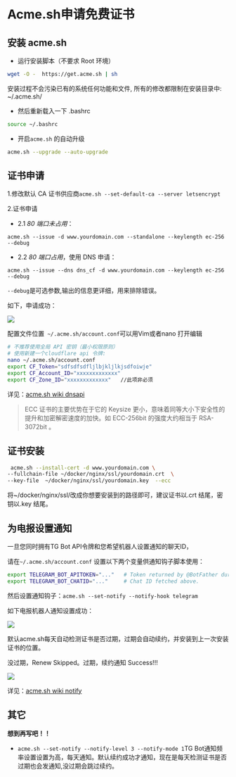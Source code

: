 # Acme.sh申请免费证书


## 安装 acme.sh

- 运行安装脚本（不要求 Root 环境）

```bash
wget -O -  https://get.acme.sh | sh
```

安装过程不会污染已有的系统任何功能和文件, 所有的修改都限制在安装目录中: ~/.acme.sh/

- 然后重新载入一下 .bashrc
```bash
source ~/.bashrc
```

- 开启`acme.sh` 的自动升级

```bash
acme.sh --upgrade --auto-upgrade
```

## 证书申请

1.修改默认 CA 证书供应商`acme.sh --set-default-ca --server letsencrypt`

2.证书申请

- 2.1 _80 端口未占用_：
  
`acme.sh --issue -d www.yourdomain.com --standalone --keylength ec-256 --debug`

- 2.2 _80 端口占用_，使用 DNS 申请：

`acme.sh --issue --dns dns_cf -d www.yourdomain.com --keylength ec-256 --debug`

`--debug`是可选参数,输出的信息更详细，用来排除错误。

如下，申请成功：

![](https://cdn.jsdelivr.net/gh/onenora/picgo@main/img/SCR-20221109-h5n.png)

配置文件位置` ~/.acme.sh/account.conf`可以用Vim或者nano 打开编辑

```bash
# 不推荐使用全局 API 密钥（最小权限原则）
# 使用新建一个cloudflare api 令牌:
nano ~/.acme.sh/account.conf
export CF_Token="sdfsdfsdfljlbjkljlkjsdfoiwje"
export CF_Account_ID="xxxxxxxxxxxxx"
export CF_Zone_ID="xxxxxxxxxxxxx"   //此项非必须
```
详见：[acme.sh wiki dnsapi](https://github.com/acmesh-official/acme.sh/wiki/dnsapi)

> ECC 证书的主要优势在于它的 Keysize 更小，意味着同等大小下安全性的提升和加密解密速度的加快。如 ECC-256bit 的强度大约相当于 RSA-3072bit 。

## 证书安装

```bash
 acme.sh --install-cert -d www.yourdomain.com \
--fullchain-file ~/docker/nginx/ssl/yourdomain.crt  \
--key-file  ~/docker/nginx/ssl/yourdomain.key  --ecc
```

将~/docker/nginx/ssl/改成你想要安装到的路径即可，建议证书以.crt 结尾，密钥以.key 结尾。

## 为电报设置通知

一旦您同时拥有TG Bot API令牌和您希望机器人设置通知的聊天ID，

请在`~/.acme.sh/account.conf` 设置以下两个变量供通知钩子脚本使用：

```bash
export TELEGRAM_BOT_APITOKEN="..."   # Token returned by @BotFather during bot creation above.
export TELEGRAM_BOT_CHATID="..."     # Chat ID fetched above.
```

然后设置通知钩子：`acme.sh --set-notify --notify-hook telegram`

如下电报机器人通知设置成功：

![](https://cdn.jsdelivr.net/gh/onenora/picgo@main/img/20221109195751.png)

默认acme.sh每天自动检测证书是否过期，过期会自动续约，并安装到上一次安装证书的位置。

没过期，Renew Skipped。过期，续约通知 Success!!!

![](https://cdn.jsdelivr.net/gh/onenora/picgo@main/img/20221109200444.png)

详见：[acme.sh wiki notify](https://github.com/acmesh-official/acme.sh/wiki/notify)

## 其它

**想到再写吧！！**
- `acme.sh --set-notify --notify-level 3 --notify-mode 1`TG Bot通知频率设置设置为高，每天通知。默认续约成功才通知，现在是每天检测证书是否过期也会发通知,没过期会跳过续约。

